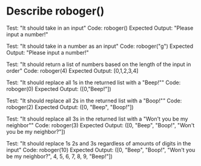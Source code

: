 # Describe roboger()

Test: "It should take in an input"
Code: roboger()
Expected Output: "Please input a number!"

Test: "It should take in a number as an input"
Code: roboger("g")
Expected Output: "Please input a number!"

Test: "It should return a list of numbers based on the length of the input in order"
Code: roboger(4)
Expected Output: \[0,1,2,3,4\]

Test: "It should replace all 1s in the returned list with a "Beep!""
Code: roboger(0)
Expected Output: (\[0,"Beep!"\])

Test: "It should replace all 2s in the returned list with a "Boop!""
Code: roboger(2)
Expected Output: (\[0, "Beep", "Boop!"\])

Test: "It should replace all 3s in the returned list with a "Won't you be my neighbor""
Code: roboger(3)
Expected Output: (\[0, "Beep", "Boop!", "Won't you be my neighbor?"\])

Test: "It should replace 1s 2s and 3s regardless of amounts of digits in the input"
Code: roboger(10)
Expected Output: (\[0, "Beep", "Boop!", "Won't you be my neighbor?", 4, 5, 6, 7, 8, 9, "Beep!"\])


